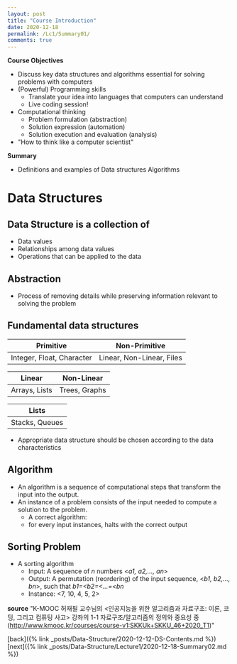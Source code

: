 ```yaml
---
layout: post
title: "Course Introduction"
date: 2020-12-18
permalink: /Lc1/Summary01/
comments: true
---
```

**Course Objectives**
- Discuss key data structures and algorithms essential for solving problems with computers
- (Powerful) Programming skills
  - Translate your idea into languages that computers can understand
  - Live coding session!
- Computational thinking
  - Problem formulation (abstraction)
  - Solution expression (automation)
  - Solution execution and evaluation (analysis)
- "How to think like a computer scientist"

**Summary**
- Definitions and examples of
Data structures
Algorithms

# Data Structures
## Data Structure is a collection of
- Data values
- Relationships among data values
- Operations that can be applied to the data
## Abstraction
- Process of removing details while preserving information relevant to solving the problem
## Fundamental data structures
| Primitive | Non-Primitive |
|----------|-------|
| Integer, Float, Character | Linear, Non-Linear, Files |

| Linear  | Non-Linear|
|-------|----|
|Arrays, Lists | Trees, Graphs|

|Lists|
|------|
|Stacks, Queues|

- Appropriate data structure should be chosen according to the data characteristics
## Algorithm
- An algorithm is a sequence of computational steps that transform the input into the output.
- An instance of a problem consists of the input needed to compute a solution to the problem.
  - A correct algorithm:
  - for every input instances, halts with the correct output
## Sorting Problem
- A sorting algorithm
  - Input: A sequence of _n_ numbers <_a1, a2,..., an_>
  - Output: A permutation (reordering) of the input sequence, <_b1, b2,..., bn_>, such that _b1=<b2=<...=<bn_
  - Instance: <7, 10, 4, 5, 2>

**source**
"K-MOOC 허재필 교수님의 <인공지능을 위한 알고리즘과 자료구조: 이론, 코딩, 그리고 컴퓨팅 사고>
강좌의 1-1 자료구조/알고리즘의 정의와 중요성 중(http://www.kmooc.kr/courses/course-v1:SKKUk+SKKU_46+2020_T1)"

[back]({% link _posts/Data-Structure/2020-12-12-DS-Contents.md %})
[next]({% link _posts/Data-Structure/Lecture1/2020-12-18-Summary02.md %})
